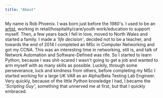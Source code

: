 ```yaml
---
title: "About"
---
```


My name is Rob Phoenix. I was born just before the 1980's. I used to be an
[artist](http://rm-phoenix.co.uk/), working in retail/hospitality/care/youth
work/education to support myself. Then, a few years back I fell in love, moved
to North Wales and started a family. I made a *'life decision'*, decided not to
be a teacher, and towards the end of 2014 I completed an MSc in Computer
Networking and got my CCNA. This was an interesting time in networking, still
is, and talk of Network Automation and Software-Defined was rife.  So I started
to learn Python, because I was shit-scared I wasn't going to get a job and
wanted to arm myself with as many skills as possible.  Luckily, through some
perseverance, luck and kindness from others, before completing my MSc I started
working for a large UK VAR as an Alpha/Beta Testing Lab Engineer. Very quickly,
because of the little Python knowledge I had, I became the *'Scripting Guy'*,
something that unnerved me at first, but that I quickly embraced.

